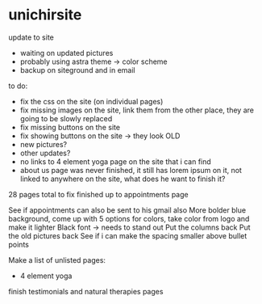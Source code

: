 # unichirsite
update to site



- waiting on updated pictures
- probably using astra theme -> color scheme
- backup on siteground and in email


to do:
- fix the css on the site (on individual pages)
- fix missing images on the site, link them from the other place, they are going to be slowly replaced
- fix missing buttons on the site
- fix showing buttons on the site -> they look OLD
- new pictures?
- other updates?
- no links to 4 element yoga page on the site that i can find
- about us page was never finished, it still has lorem ipsum on it, not linked to anywhere on the site, what does he want to finish it?

28 pages total to fix
finished up to appointments page


See if appointments can also be sent to his gmail also
More bolder blue background, come up with 5 options for colors, take color from logo and make it lighter
Black font -> needs to stand out
Put the columns back
Put the old pictures back
See if i can make the spacing smaller above bullet points

Make a list of unlisted pages:
- 4 element yoga

finish testimonials and natural therapies pages
